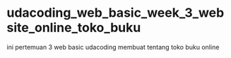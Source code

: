 # udacoding_web_basic_week_3_website_online_toko_buku
ini pertemuan 3 web basic udacoding membuat tentang toko buku online 
